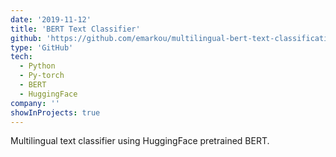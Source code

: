 ```yaml
---
date: '2019-11-12'
title: 'BERT Text Classifier'
github: 'https://github.com/emarkou/multilingual-bert-text-classification'
type: 'GitHub'
tech:
  - Python
  - Py-torch
  - BERT
  - HuggingFace
company: ''
showInProjects: true
---
```


Multilingual text classifier using HuggingFace pretrained BERT.
